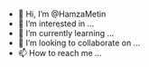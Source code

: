- 👋 Hi, I’m @HamzaMetin
- 👀 I’m interested in ...
- 🌱 I’m currently learning ...
- 💞️ I’m looking to collaborate on ...
- 📫 How to reach me ...

<!---
HamzaMetin/HamzaMetin is a ✨ special ✨ repository because its `README.md` (this file) appears on your GitHub profile.
You can click the Preview link to take a look at your changes.
--->
